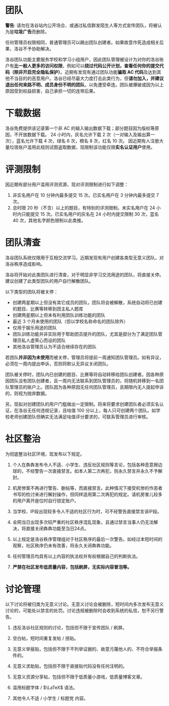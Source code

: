 # 团队

**警告**: 请勿在洛谷站内公开场合、或通过私信群发陌生人等方式宣传团队，将被认为是**垃圾广告**而删除。

任何管理员权限相同，普通管理员可以踢出团队创建者。如果故意作死造成相关后果，洛谷不予协助解决。

洛谷团队功能主要服务学校和学习小组用户，因此团队管理被设计为对你的洛谷账户有**比一般人更多的访问权限**，例如可以**绕过代码公开计划，查看任何你的提交代码（除非开启完全隐私保护）**。近期有发现有通过团队功能**骗取 AC 代码**及达到其他不当目的的恶意用户。洛谷已经尽最大力度打击此类行为，但**请勿加入，并建议退出任何来路不明、成员身份不明的团队**，以免遭受牵连。团队被爆破或因为以上原因受到权益损害，自己承担一切的连带后果。

# 下载数据

洛谷免费提供该记录第一个非 AC 的输入输出数据下载；部分题目因为版权等原因，不开放数据下载。
24 小时内，灰名允许下载 2 次（一对输入及输出算一次），蓝名允许下载 4 次，绿名 6 次，橙名 8 次，红名 10 次。
因近期有人注册大量垃圾账户滥用此规则试图盗取数据，现限制该功能仅限**实名认证用户**使用。

# 评测限制

因近期有部分用户滥用评测资源，现对评测限制进行如下调整：

1. 非实名用户在 10 分钟内最多提交 15 次。已实名用户在 3 分钟内最多提交 7 次。
2. 总时限 20 秒（不含）以上的题目，有特别的评测限制。未实名用户在 24 小时内只能提交 15 次。已实名用户的灰名在 24 小时内提交限制 30 次，蓝名 40 次，其他名字颜色限制以此类推。

# 团队清查

洛谷团队系统仅限用于互相交流学习。近期发现有用户创建各类型无意义团队，对洛谷秩序造成影响。

洛谷将开始对此类团队进行清查，对于明显非学习交流用途的团队，将直接关停。建议创建了此类型团队的用户自行解散团队。

以下类型的团队将被关停：
 - 创建两星期以上但没有其它成员的团队，团队将会被解散，系统自动将已创建的题目、比赛等转移到团主私人题库
 - 创建两星期以上但未有利用团队训练功能的团队
 - 最近 3 个月未使用的团队（但以学校名称命名的团队除外）
 - 仅用于娱乐用途的团队
 - 团队训练功能并非实际用于帮助团员提升的团队，尤其是部分为了满足团队管理员私人虚荣心而设的团队
 - 其他洛谷管理员认为不适合继续存在的团队

若团队**并非因为未使用**而被关停，管理员将提前一周通知团队管理员。如有异议，必须在一周内提出申诉，否则将默认无异议关闭团队。

团队被关停时，团队内已创建的题目、比赛等将自动转移给团队创建者。因各种原因团队没有团队创建者，且一周内无法联系到团队管理员的，将随机转移到一名团队管理员的账户上。团队因为各种原因无任何团队管理员，且期限内无人提起申诉的，则视为抛弃数据。

另，现拟对创建团队的用户门槛做出一定限制。将来将要求创建团队者必须实名认证，在洛谷无任何违规记录，且咕值 100 分以上，每人只可创建两个团队。如学校老师创建团队但确实无法满足咕值评分要求的，可联系管理员进行审核。

# 社区整治

为彻底整治社区环境，现发布以下规定。

1. 个人在犇犇发布令人不适、小学生、违反社区规则等言论，包括各种恶意擦边球的，不经警告一次直接禁言。如本人第二次再犯，则永久禁言并永久不予解封。

2. 机房惨案不再进行警告、删帖等，而直接禁言。此种情况下接受机惨的作恶者书写的检讨来进行解封操作，但同样适用第二次再犯的规定。请机房害儿较多的用户离开座位时自行锁定账户。

3. 当学校、IP段出现较多令人不适的社区行为时，可不经警告直接禁言该IP段。

4. 全网当日出现多次较严重的社区秩序混乱现象，且通过禁言当事人仍无法解决，将直接关闭犇犇功能至当日24点。

5. 以上规定是洛谷秩序管理组对于社区秩序的最后一次警告。如经过本短时间的观察，社区秩序仍未有改善，将永久关闭犇犇功能。

6. 任何管理员均具有以上内容的执法权并有权根据自己的判断执法。

7. **严禁在社区发布低质量内容，包括刷屏，无实际内容冒泡等。**

# 讨论管理

以下讨论将被归类为无意义讨论。无意义讨论会被删除，短时间内多次发布无意义讨论的，可能处以禁言的处罚。讨论违规被删除时会收到系统的私信，恕不另行警告。

1. 违反洛谷社区规则的讨论，包括但不限于宣传团队 / 刷屏。

2. 空白帖，短时间重复发帖 / 捞贴。

3. 无意义举报贴，包括但不限于不列举证据的、故意污蔑他人的、不符合举报条件的。

4. 无意义求助贴，包括但不限于直接贴代码没有任何注明的。

5. 无意义资源分享帖，包括但不限于低质量小游戏，低质量博客文章。

6. 滥用标题字体 / $\LaTeX$ 语法。

7. 其他令人不适 / 小学生 / 标题党 内容。
